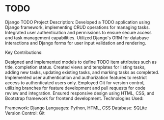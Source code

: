 # TODO
Django TODO Project
Description:
Developed a TODO application using Django framework, implementing CRUD operations for managing tasks. Integrated user authentication and permissions to ensure secure access and task management capabilities. Utilized Django's ORM for database interactions and Django forms for user input validation and rendering.

Key Contributions:

Designed and implemented models to define TODO item attributes such as title,  completion status.
Created views and templates for listing tasks, adding new tasks, updating existing tasks, and marking tasks as completed.
Implemented user authentication and authorization features to restrict access to authenticated users only.
Employed Git for version control, utilizing branches for feature development and pull requests for code review and integration.
Ensured responsive design using HTML, CSS, and Bootstrap framework for frontend development.
Technologies Used:

Framework: Django
Languages: Python, HTML, CSS
Database: SQLite
Version Control: Git
